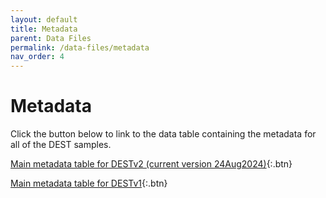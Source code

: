 ```yaml
---
layout: default
title: Metadata
parent: Data Files
permalink: /data-files/metadata
nav_order: 4
---
```

# Metadata

Click the button below to link to the data table containing the metadata for all of the DEST samples.

[Main metadata table for DESTv2 (current version 24Aug2024)](https://raw.githubusercontent.com/DEST-bio/DESTv2/main/populationInfo/dest_v2.samps_24Aug2024.csv){:.btn}

[Main metadata table for DESTv1](https://github.com/DEST-bio/DESTv2/blob/main/populationInfo/dest_v2.samps_8Jun2023.csv){:.btn}
